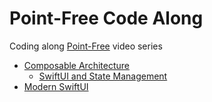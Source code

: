 # Point-Free Code Along

Coding along [Point-Free](https://www.pointfree.co/) video series
* [Composable Architecture](https://www.pointfree.co/collections/composable-architecture)
  * [SwiftUI and State Management](https://www.pointfree.co/collections/composable-architecture/swiftui-and-state-management)
* [Modern SwiftUI](https://www.pointfree.co/collections/swiftui/modern-swiftui)
